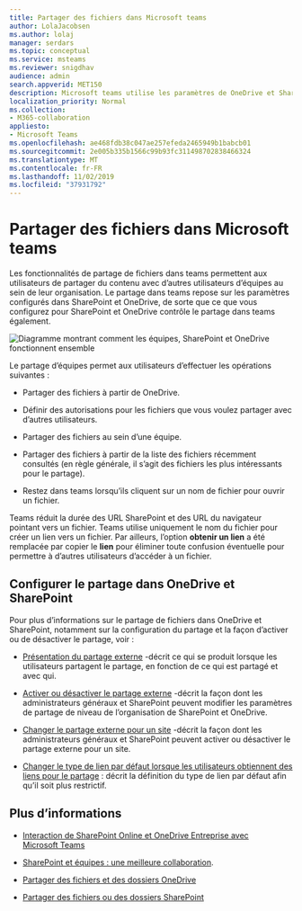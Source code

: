 ```yaml
---
title: Partager des fichiers dans Microsoft teams
author: LolaJacobsen
ms.author: lolaj
manager: serdars
ms.topic: conceptual
ms.service: msteams
ms.reviewer: snigdhav
audience: admin
search.appverid: MET150
description: Microsoft teams utilise les paramètres de OneDrive et SharePoint pour contrôler le partage.
localization_priority: Normal
ms.collection:
- M365-collaboration
appliesto:
- Microsoft Teams
ms.openlocfilehash: ae468fdb38c047ae257efeda2465949b1babcb01
ms.sourcegitcommit: 2e005b335b1566c99b93fc311498702838466324
ms.translationtype: MT
ms.contentlocale: fr-FR
ms.lasthandoff: 11/02/2019
ms.locfileid: "37931792"
---
```

# <a name="sharing-files-in-microsoft-teams"></a>Partager des fichiers dans Microsoft teams

Les fonctionnalités de partage de fichiers dans teams permettent aux utilisateurs de partager du contenu avec d’autres utilisateurs d’équipes au sein de leur organisation. Le partage dans teams repose sur les paramètres configurés dans SharePoint et OneDrive, de sorte que ce que vous configurez pour SharePoint et OneDrive contrôle le partage dans teams également.

![Diagramme montrant comment les équipes, SharePoint et OneDrive fonctionnent ensemble](media/sharing-files-in-teams-image1.png)

Le partage d’équipes permet aux utilisateurs d’effectuer les opérations suivantes :

- Partager des fichiers à partir de OneDrive.

- Définir des autorisations pour les fichiers que vous voulez partager avec d’autres utilisateurs.

- Partager des fichiers au sein d’une équipe.

- Partager des fichiers à partir de la liste des fichiers récemment consultés (en règle générale, il s’agit des fichiers les plus intéressants pour le partage).

- Restez dans teams lorsqu’ils cliquent sur un nom de fichier pour ouvrir un fichier.

Teams réduit la durée des URL SharePoint et des URL du navigateur pointant vers un fichier. Teams utilise uniquement le nom du fichier pour créer un lien vers un fichier. Par ailleurs, l’option **obtenir un lien** a été remplacée par copier le **lien** pour éliminer toute confusion éventuelle pour permettre à d’autres utilisateurs d’accéder à un fichier.

## <a name="configure-sharing-in-onedrive-and-sharepoint"></a>Configurer le partage dans OneDrive et SharePoint

Pour plus d’informations sur le partage de fichiers dans OneDrive et SharePoint, notamment sur la configuration du partage et la façon d’activer ou de désactiver le partage, voir :

- [Présentation du partage externe](https://docs.microsoft.com/sharepoint/external-sharing-overview) -décrit ce qui se produit lorsque les utilisateurs partagent le partage, en fonction de ce qui est partagé et avec qui.

- [Activer ou désactiver le partage externe](https://docs.microsoft.com/sharepoint/turn-external-sharing-on-or-off) -décrit la façon dont les administrateurs généraux et SharePoint peuvent modifier les paramètres de partage de niveau de l’organisation de SharePoint et OneDrive.

- [Changer le partage externe pour un site](https://docs.microsoft.com/sharepoint/change-external-sharing-site) -décrit la façon dont les administrateurs généraux et SharePoint peuvent activer ou désactiver le partage externe pour un site.

- [Changer le type de lien par défaut lorsque les utilisateurs obtiennent des liens pour le partage](https://docs.microsoft.com/sharepoint/change-default-sharing-link) : décrit la définition du type de lien par défaut afin qu’il soit plus restrictif.

## <a name="more-information"></a>Plus d’informations

- [Interaction de SharePoint Online et OneDrive Entreprise avec Microsoft Teams](sharepoint-onedrive-interact.md)

- [SharePoint et équipes : une meilleure collaboration](https://techcommunity.microsoft.com/t5/Microsoft-SharePoint-Blog/SharePoint-and-Teams-Better-Together/ba-p/189593).

- [Partager des fichiers et des dossiers OneDrive](https://support.office.com/article/Share-OneDrive-files-and-folders-9fcc2f7d-de0c-4cec-93b0-a82024800c07#OS_Type=OneDrive_-_Business)

- [Partager des fichiers ou des dossiers SharePoint](https://support.office.com/article/share-sharepoint-files-or-folders-1fe37332-0f9a-4719-970e-d2578da4941c)

